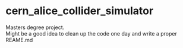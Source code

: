 # cern_alice_collider_simulator

Masters degree project.  
Might be a good idea to clean up the code one day and write a proper REAME.md
